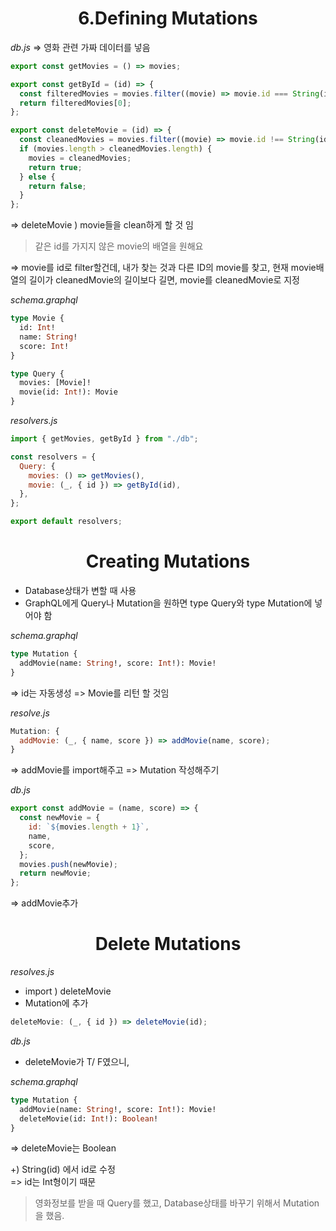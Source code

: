 <h1 align="center">
<strong>6.Defining Mutations</strong><br>
</h1>

_db.js_
=> 영화 관련 가짜 데이터를 넣음

```javascript
export const getMovies = () => movies;

export const getById = (id) => {
  const filteredMovies = movies.filter((movie) => movie.id === String(id));
  return filteredMovies[0];
};
```

```javascript
export const deleteMovie = (id) => {
  const cleanedMovies = movies.filter((movie) => movie.id !== String(id));
  if (movies.length > cleanedMovies.length) {
    movies = cleanedMovies;
    return true;
  } else {
    return false;
  }
};
```

=> deleteMovie ) movie들을 clean하게 할 것 임

> 같은 id를 가지지 않은 movie의 배열을 원해요

=> movie를 id로 filter할건데, 내가 찾는 것과 다른 ID의 movie를 찾고,
현재 movie배열의 길이가 cleanedMovie의 길이보다 길면,
movie를 cleanedMovie로 지정

_schema.graphql_

```graphql
type Movie {
  id: Int!
  name: String!
  score: Int!
}

type Query {
  movies: [Movie]!
  movie(id: Int!): Movie
}
```

_resolvers.js_

```javascript
import { getMovies, getById } from "./db";

const resolvers = {
  Query: {
    movies: () => getMovies(),
    movie: (_, { id }) => getById(id),
  },
};

export default resolvers;
```

<h1 align="center">
<strong>Creating Mutations</strong><br>
</h1>

- Database상태가 변할 때 사용
- GraphQL에게 Query나 Mutation을 원하면 type Query와 type Mutation에 넣어야 함

_schema.graphql_

```graphql
type Mutation {
  addMovie(name: String!, score: Int!): Movie!
}
```

=> id는 자동생성
=> Movie를 리턴 할 것임

_resolve.js_

```javascript
Mutation: {
  addMovie: (_, { name, score }) => addMovie(name, score);
}
```

=> addMovie를 import해주고
=> Mutation 작성해주기

_db.js_

```javascript
export const addMovie = (name, score) => {
  const newMovie = {
    id: `${movies.length + 1}`,
    name,
    score,
  };
  movies.push(newMovie);
  return newMovie;
};
```

=> addMovie추가

<h1 align="center">
<strong>Delete Mutations</strong><br>
</h1>

_resolves.js_

- import ) deleteMovie
- Mutation에 추가

```javascript
deleteMovie: (_, { id }) => deleteMovie(id);
```

_db.js_

- deleteMovie가 T/ F였으니,

_schema.graphql_

```graphql
type Mutation {
  addMovie(name: String!, score: Int!): Movie!
  deleteMovie(id: Int!): Boolean!
}
```

=> deleteMovie는 Boolean

+) String(id) 에서 id로 수정<br>
=> id는 Int형이기 때문

> 영화정보를 받을 때 Query를 했고, Database상태를 바꾸기 위해서 Mutation을 했음.

